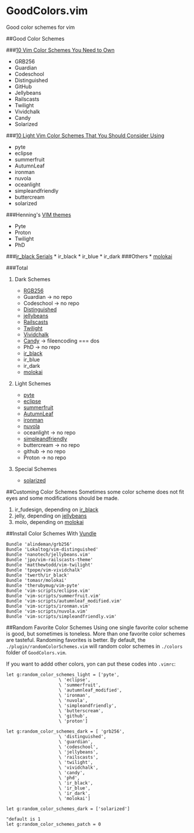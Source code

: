 GoodColors.vim
==============

Good color schemes for vim


##Good Color Schemes


###[10 Vim Color Schemes You Need to Own](http://www.vimninjas.com/2012/08/26/10-vim-color-schemes-you-need-to-own/)

* GRB256
* Guardian
* Codeschool
* Distinguished
* GitHub
* Jellybeans
* Railscasts
* Twilight
* Vividchalk
* Candy
* Solarized

###[10 Light Vim Color Schemes That You Should Consider Using](http://www.vimninjas.com/2012/09/14/10-light-colors/)

* pyte
* eclipse
* summerfruit
* AutumnLeaf
* ironman
* nuvola
* oceanlight
* simpleandfriendly
* buttercream
* solarized

###Henning's [VIM themes](http://leetless.de/vim.html)

* Pyte
* Proton
* Twilight
* PhD

###[ir_black Serials](http://www.github.com/twerth/ir_black)
    * ir_black
    * ir_blue
    * ir_dark
###Others
    * [molokai](http://www.github.com/tomasr/molokai)

###Total

1. Dark Schemes
    * [RGB256](https://github.com/alindeman/grb256)
    * Guardian -> no repo
    * Codeschool -> no repo
    * [Distinguished](https://github.com/Lokaltog/vim-distinguished)
    * [jellybeans](http://www.github.com/nanotech/jellybeans.vim)
    * [Railscasts](https://github.com/jpo/vim-railscasts-theme)
    * [Twilight](https://github.com/matthewtodd/vim-twilight)
    * [Vividchalk](https://github.com/tpope/vim-vividchalk)
    * [Candy](https://github.com/vim-scripts/candy.vim) -> fileencoding === dos
    * PhD  -> no repo
    * [ir_black](http://www.github.com/twerth/ir_black)
    * ir_blue
    * ir_dark
    * [molokai](http://www.github.com/tomasr/molokai)
1. Light Schemes
    * [pyte](https://github.com/therubymug/vim-pyte)
    * [eclipse](https://github.com/vim-scripts/eclipse.vim)
    * [summerfruit](https://github.com/vim-scripts/summerfruit.vim)
    * [AutumnLeaf](https://github.com/vim-scripts/autumnleaf_modified.vim)
    * [ironman](https://github.com/vim-scripts/ironman.vim)
    * [nuvola](https://github.com/vim-scripts/nuvola.vim)
    * oceanlight -> no repo
    * [simpleandfriendly](https://github.com/vim-scripts/simpleandfriendly.vim)
    * buttercream -> no repo
    * github -> no repo
    * Proton -> no repo

1. Special Schemes
    * [solarized](https://github.com/altercation/vim-colors-solarized)


##Customing Color Schemes
Sometimes some color scheme does not fit eyes and some modifications should be made.

1. ir_fudesign, depending on [ir_black](http://www.github.com/twerth/ir_black)
1. jelly, depending on [jellybeans](http://www.github.com/nanotech/jellybeans.vim)
1. molo, depending on [molokai](http://www.github.com/tomasr/molokai)

##Install Color Schemes With [Vundle](https://github.com/gmarik/vundle)

```vim
Bundle 'alindeman/grb256'
Bundle 'Lokaltog/vim-distinguished'
Bundle 'nanotech/jellybeans.vim'
Bundle 'jpo/vim-railscasts-theme'
Bundle 'matthewtodd/vim-twilight'
Bundle 'tpope/vim-vividchalk'
Bundle 'twerth/ir_black'
Bundle 'tomasr/molokai'
Bundle 'therubymug/vim-pyte'
Bundle 'vim-scripts/eclipse.vim'
Bundle 'vim-scripts/summerfruit.vim'
Bundle 'vim-scripts/autumnleaf_modified.vim'
Bundle 'vim-scripts/ironman.vim'
Bundle 'vim-scripts/nuvola.vim'
Bundle 'vim-scripts/simpleandfriendly.vim'
```

##Random Favorite Color Schemes
Using one single favorite color scheme is good, but sometimes is toneless. More than
one favorite color schemes are tasteful. Randoming favorites is better.
By default, the `./plugin/randomColorSchemes.vim` will random color schemes in
`./colors` folder of `GoodColors.vim`.

If you want to addd other colors, yon can put these codes into `.vimrc`:

```vim
let g:random_color_schemes_light = ['pyte',
                    \ 'eclipse',
                    \ 'summerfruit',
                    \ 'autumnleaf_modified',
                    \ 'ironman',
                    \ 'nuvola',
                    \ 'simpleandfriendly',
                    \ 'butterscream',
                    \ 'github',
                    \ 'proton']

let g:random_color_schemes_dark = [ 'grb256',
                    \ 'distinguished',
                    \ 'guardian',
                    \ 'codeschool',
                    \ 'jellybeans',
                    \ 'railscasts',
                    \ 'twilight',
                    \ 'vividchalk',
                    \ 'candy',
                    \ 'phd',
                    \ 'ir_black',
                    \ 'ir_blue',
                    \ 'ir_dark',
                    \ 'molokai']

let g:random_color_schemes_dark = ['solarized']

"default is 1
let g:random_color_schemes_patch = 0
```

